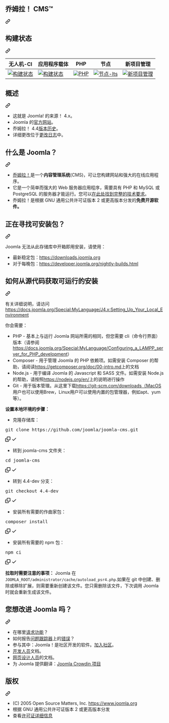 <div class="Box-sc-g0xbh4-0 bJMeLZ js-snippet-clipboard-copy-unpositioned" data-hpc="true"><article class="markdown-body entry-content container-lg" itemprop="text"><div class="markdown-heading" dir="auto"><h1 tabindex="-1" class="heading-element" dir="auto"><font style="vertical-align: inherit;"><font style="vertical-align: inherit;">乔姆拉！ CMS™</font></font></h1><a id="user-content-joomla-cms" class="anchor" aria-label="永久链接：Joomla！ CMS™" href="#joomla-cms"><svg class="octicon octicon-link" viewBox="0 0 16 16" version="1.1" width="16" height="16" aria-hidden="true"><path d="m7.775 3.275 1.25-1.25a3.5 3.5 0 1 1 4.95 4.95l-2.5 2.5a3.5 3.5 0 0 1-4.95 0 .751.751 0 0 1 .018-1.042.751.751 0 0 1 1.042-.018 1.998 1.998 0 0 0 2.83 0l2.5-2.5a2.002 2.002 0 0 0-2.83-2.83l-1.25 1.25a.751.751 0 0 1-1.042-.018.751.751 0 0 1-.018-1.042Zm-4.69 9.64a1.998 1.998 0 0 0 2.83 0l1.25-1.25a.751.751 0 0 1 1.042.018.751.751 0 0 1 .018 1.042l-1.25 1.25a3.5 3.5 0 1 1-4.95-4.95l2.5-2.5a3.5 3.5 0 0 1 4.95 0 .751.751 0 0 1-.018 1.042.751.751 0 0 1-1.042.018 1.998 1.998 0 0 0-2.83 0l-2.5 2.5a1.998 1.998 0 0 0 0 2.83Z"></path></svg></a></div>
<div class="markdown-heading" dir="auto"><h2 tabindex="-1" class="heading-element" dir="auto"><font style="vertical-align: inherit;"><font style="vertical-align: inherit;">构建状态</font></font></h2><a id="user-content-build-status" class="anchor" aria-label="永久链接：构建状态" href="#build-status"><svg class="octicon octicon-link" viewBox="0 0 16 16" version="1.1" width="16" height="16" aria-hidden="true"><path d="m7.775 3.275 1.25-1.25a3.5 3.5 0 1 1 4.95 4.95l-2.5 2.5a3.5 3.5 0 0 1-4.95 0 .751.751 0 0 1 .018-1.042.751.751 0 0 1 1.042-.018 1.998 1.998 0 0 0 2.83 0l2.5-2.5a2.002 2.002 0 0 0-2.83-2.83l-1.25 1.25a.751.751 0 0 1-1.042-.018.751.751 0 0 1-.018-1.042Zm-4.69 9.64a1.998 1.998 0 0 0 2.83 0l1.25-1.25a.751.751 0 0 1 1.042.018.751.751 0 0 1 .018 1.042l-1.25 1.25a3.5 3.5 0 1 1-4.95-4.95l2.5-2.5a3.5 3.5 0 0 1 4.95 0 .751.751 0 0 1-.018 1.042.751.751 0 0 1-1.042.018 1.998 1.998 0 0 0-2.83 0l-2.5 2.5a1.998 1.998 0 0 0 0 2.83Z"></path></svg></a></div>
<table>
<thead>
<tr>
<th><font style="vertical-align: inherit;"><font style="vertical-align: inherit;">无人机-CI</font></font></th>
<th><font style="vertical-align: inherit;"><font style="vertical-align: inherit;">应用程序载体</font></font></th>
<th><font style="vertical-align: inherit;"><font style="vertical-align: inherit;">PHP</font></font></th>
<th><font style="vertical-align: inherit;"><font style="vertical-align: inherit;">节点</font></font></th>
<th><font style="vertical-align: inherit;"><font style="vertical-align: inherit;">新项目管理</font></font></th>
</tr>
</thead>
<tbody>
<tr>
<td><a href="https://ci.joomla.org/joomla/joomla-cms" rel="nofollow"><img src="https://camo.githubusercontent.com/0eeea8cf8b485eb5f58389a8c92e6f4b79d97790729b9030de7a15e385fc1e9a/68747470733a2f2f63692e6a6f6f6d6c612e6f72672f6170692f6261646765732f6a6f6f6d6c612f6a6f6f6d6c612d636d732f7374617475732e7376673f6272616e63683d342e342d646576" alt="构建状态" data-canonical-src="https://ci.joomla.org/api/badges/joomla/joomla-cms/status.svg?branch=4.4-dev" style="max-width: 100%;"></a></td>
<td><a href="https://ci.appveyor.com/project/release-joomla/joomla-cms" rel="nofollow"><img src="https://camo.githubusercontent.com/c38d57d89b4eb00aec156bdbdc8333450a08b9534289195f8fe87ac00756d3e5/68747470733a2f2f63692e6170707665796f722e636f6d2f6170692f70726f6a656374732f7374617475732f7275367378616c386a6d66636b766a632f6272616e63682f342e342d6465763f7376673d74727565" alt="构建状态" data-canonical-src="https://ci.appveyor.com/api/projects/status/ru6sxal8jmfckvjc/branch/4.4-dev?svg=true" style="max-width: 100%;"></a></td>
<td><a href="https://www.php.net/" rel="nofollow"><img src="https://camo.githubusercontent.com/f5d73d2611ed86ba95695bfdec6ff80ba98fe8e8e934e5ba19176f6ed81b3b2a/68747470733a2f2f696d672e736869656c64732e696f2f62616467652f5048502d56372e322e352d677265656e" alt="PHP" data-canonical-src="https://img.shields.io/badge/PHP-V7.2.5-green" style="max-width: 100%;"></a></td>
<td><a href="https://nodejs.org/en/" rel="nofollow"><img src="https://camo.githubusercontent.com/b2c96027ec858fbe5512533d9f4b9358712e0c0aeffb6c273b2024f3f15f8724/68747470733a2f2f696d672e736869656c64732e696f2f62616467652f4e6f64652d5632302e302d677265656e" alt="节点-lts" data-canonical-src="https://img.shields.io/badge/Node-V20.0-green" style="max-width: 100%;"></a></td>
<td><a href="https://nodejs.org/en/" rel="nofollow"><img src="https://camo.githubusercontent.com/12e435a88a4f32199070e5b380aa331d2476093a656f85c80685227f11be28f1/68747470733a2f2f696d672e736869656c64732e696f2f62616467652f6e706d2d7631302e312e302d677265656e" alt="新项目管理" data-canonical-src="https://img.shields.io/badge/npm-v10.1.0-green" style="max-width: 100%;"></a></td>
</tr>
</tbody>
</table>
<div class="markdown-heading" dir="auto"><h2 tabindex="-1" class="heading-element" dir="auto"><font style="vertical-align: inherit;"><font style="vertical-align: inherit;">概述</font></font></h2><a id="user-content-overview" class="anchor" aria-label="固定链接：概述" href="#overview"><svg class="octicon octicon-link" viewBox="0 0 16 16" version="1.1" width="16" height="16" aria-hidden="true"><path d="m7.775 3.275 1.25-1.25a3.5 3.5 0 1 1 4.95 4.95l-2.5 2.5a3.5 3.5 0 0 1-4.95 0 .751.751 0 0 1 .018-1.042.751.751 0 0 1 1.042-.018 1.998 1.998 0 0 0 2.83 0l2.5-2.5a2.002 2.002 0 0 0-2.83-2.83l-1.25 1.25a.751.751 0 0 1-1.042-.018.751.751 0 0 1-.018-1.042Zm-4.69 9.64a1.998 1.998 0 0 0 2.83 0l1.25-1.25a.751.751 0 0 1 1.042.018.751.751 0 0 1 .018 1.042l-1.25 1.25a3.5 3.5 0 1 1-4.95-4.95l2.5-2.5a3.5 3.5 0 0 1 4.95 0 .751.751 0 0 1-.018 1.042.751.751 0 0 1-1.042.018 1.998 1.998 0 0 0-2.83 0l-2.5 2.5a1.998 1.998 0 0 0 0 2.83Z"></path></svg></a></div>
<ul dir="auto">
<li><font style="vertical-align: inherit;"><font style="vertical-align: inherit;">这就是 Joomla! 的来源！ 4.x。</font></font></li>
<li><font style="vertical-align: inherit;"><font style="vertical-align: inherit;">Joomla 的</font></font><a href="https://www.joomla.org" rel="nofollow"><font style="vertical-align: inherit;"><font style="vertical-align: inherit;">官方网站</font></font></a><font style="vertical-align: inherit;"><font style="vertical-align: inherit;">。</font></font></li>
<li><font style="vertical-align: inherit;"><font style="vertical-align: inherit;">乔姆拉！ 4.4</font></font><a href="https://docs.joomla.org/Special:MyLanguage/Joomla_4.4_version_history" rel="nofollow"><font style="vertical-align: inherit;"><font style="vertical-align: inherit;">版本历史</font></font></a><font style="vertical-align: inherit;"><font style="vertical-align: inherit;">。</font></font></li>
<li><font style="vertical-align: inherit;"><font style="vertical-align: inherit;">详细更改位于</font></font><a href="https://github.com/joomla/joomla-cms/commits/4.4-dev"><font style="vertical-align: inherit;"><font style="vertical-align: inherit;">更改日志</font></font></a><font style="vertical-align: inherit;"><font style="vertical-align: inherit;">中。</font></font></li>
</ul>
<div class="markdown-heading" dir="auto"><h2 tabindex="-1" class="heading-element" dir="auto"><font style="vertical-align: inherit;"><font style="vertical-align: inherit;">什么是 Joomla？</font></font></h2><a id="user-content-what-is-joomla" class="anchor" aria-label="永久链接：Joomla 是什么？" href="#what-is-joomla"><svg class="octicon octicon-link" viewBox="0 0 16 16" version="1.1" width="16" height="16" aria-hidden="true"><path d="m7.775 3.275 1.25-1.25a3.5 3.5 0 1 1 4.95 4.95l-2.5 2.5a3.5 3.5 0 0 1-4.95 0 .751.751 0 0 1 .018-1.042.751.751 0 0 1 1.042-.018 1.998 1.998 0 0 0 2.83 0l2.5-2.5a2.002 2.002 0 0 0-2.83-2.83l-1.25 1.25a.751.751 0 0 1-1.042-.018.751.751 0 0 1-.018-1.042Zm-4.69 9.64a1.998 1.998 0 0 0 2.83 0l1.25-1.25a.751.751 0 0 1 1.042.018.751.751 0 0 1 .018 1.042l-1.25 1.25a3.5 3.5 0 1 1-4.95-4.95l2.5-2.5a3.5 3.5 0 0 1 4.95 0 .751.751 0 0 1-.018 1.042.751.751 0 0 1-1.042.018 1.998 1.998 0 0 0-2.83 0l-2.5 2.5a1.998 1.998 0 0 0 0 2.83Z"></path></svg></a></div>
<ul dir="auto">
<li><a href="https://www.joomla.org/about-joomla.html" rel="nofollow"><font style="vertical-align: inherit;"><font style="vertical-align: inherit;">乔姆拉！</font></font></a><font style="vertical-align: inherit;"><font style="vertical-align: inherit;">是一个</font></font><strong><font style="vertical-align: inherit;"><font style="vertical-align: inherit;">内容管理系统</font></font></strong><font style="vertical-align: inherit;"><font style="vertical-align: inherit;">(CMS)，可让您构建网站和强大的在线应用程序。</font></font></li>
<li><font style="vertical-align: inherit;"><font style="vertical-align: inherit;">它是一个简单而强大的 Web 服务器应用程序，需要具有 PHP 和 MySQL 或 PostgreSQL 的服务器才能运行。您可以</font></font><a href="https://downloads.joomla.org/technical-requirements" rel="nofollow"><font style="vertical-align: inherit;"><font style="vertical-align: inherit;">在此处找到完整的技术要求</font></font></a><font style="vertical-align: inherit;"><font style="vertical-align: inherit;">。</font></font></li>
<li><font style="vertical-align: inherit;"><font style="vertical-align: inherit;">乔姆拉！是</font><font style="vertical-align: inherit;">根据 GNU 通用公共许可证版本 2 或更高版本分发的</font></font><strong><font style="vertical-align: inherit;"><font style="vertical-align: inherit;">免费开源软件。</font></font></strong><font style="vertical-align: inherit;"></font></li>
</ul>
<div class="markdown-heading" dir="auto"><h2 tabindex="-1" class="heading-element" dir="auto"><font style="vertical-align: inherit;"><font style="vertical-align: inherit;">正在寻找可安装包？</font></font></h2><a id="user-content-looking-for-an-installable-package" class="anchor" aria-label="永久链接：正在寻找可安装的软件包？" href="#looking-for-an-installable-package"><svg class="octicon octicon-link" viewBox="0 0 16 16" version="1.1" width="16" height="16" aria-hidden="true"><path d="m7.775 3.275 1.25-1.25a3.5 3.5 0 1 1 4.95 4.95l-2.5 2.5a3.5 3.5 0 0 1-4.95 0 .751.751 0 0 1 .018-1.042.751.751 0 0 1 1.042-.018 1.998 1.998 0 0 0 2.83 0l2.5-2.5a2.002 2.002 0 0 0-2.83-2.83l-1.25 1.25a.751.751 0 0 1-1.042-.018.751.751 0 0 1-.018-1.042Zm-4.69 9.64a1.998 1.998 0 0 0 2.83 0l1.25-1.25a.751.751 0 0 1 1.042.018.751.751 0 0 1 .018 1.042l-1.25 1.25a3.5 3.5 0 1 1-4.95-4.95l2.5-2.5a3.5 3.5 0 0 1 4.95 0 .751.751 0 0 1-.018 1.042.751.751 0 0 1-1.042.018 1.998 1.998 0 0 0-2.83 0l-2.5 2.5a1.998 1.998 0 0 0 0 2.83Z"></path></svg></a></div>
<p dir="auto"><font style="vertical-align: inherit;"><font style="vertical-align: inherit;">Joomla 无法从此存储库中开箱即用安装，请使用：</font></font></p>
<ul dir="auto">
<li><font style="vertical-align: inherit;"><font style="vertical-align: inherit;">最新稳定包：</font></font><a href="https://downloads.joomla.org" rel="nofollow"><font style="vertical-align: inherit;"><font style="vertical-align: inherit;">https://downloads.joomla.org</font></font></a></li>
<li><font style="vertical-align: inherit;"><font style="vertical-align: inherit;">对于每晚包：</font></font><a href="https://developer.joomla.org/nightly-builds.html" rel="nofollow"><font style="vertical-align: inherit;"><font style="vertical-align: inherit;">https://developer.joomla.org/nightly-builds.html</font></font></a></li>
</ul>
<div class="markdown-heading" dir="auto"><h2 tabindex="-1" class="heading-element" dir="auto"><font style="vertical-align: inherit;"><font style="vertical-align: inherit;">如何从源代码获取可运行的安装</font></font></h2><a id="user-content-how-to-get-a-working-installation-from-the-source" class="anchor" aria-label="永久链接：如何从源代码获得有效的安装" href="#how-to-get-a-working-installation-from-the-source"><svg class="octicon octicon-link" viewBox="0 0 16 16" version="1.1" width="16" height="16" aria-hidden="true"><path d="m7.775 3.275 1.25-1.25a3.5 3.5 0 1 1 4.95 4.95l-2.5 2.5a3.5 3.5 0 0 1-4.95 0 .751.751 0 0 1 .018-1.042.751.751 0 0 1 1.042-.018 1.998 1.998 0 0 0 2.83 0l2.5-2.5a2.002 2.002 0 0 0-2.83-2.83l-1.25 1.25a.751.751 0 0 1-1.042-.018.751.751 0 0 1-.018-1.042Zm-4.69 9.64a1.998 1.998 0 0 0 2.83 0l1.25-1.25a.751.751 0 0 1 1.042.018.751.751 0 0 1 .018 1.042l-1.25 1.25a3.5 3.5 0 1 1-4.95-4.95l2.5-2.5a3.5 3.5 0 0 1 4.95 0 .751.751 0 0 1-.018 1.042.751.751 0 0 1-1.042.018 1.998 1.998 0 0 0-2.83 0l-2.5 2.5a1.998 1.998 0 0 0 0 2.83Z"></path></svg></a></div>
<p dir="auto"><font style="vertical-align: inherit;"><font style="vertical-align: inherit;">有关详细说明，请访问</font></font><a href="https://docs.joomla.org/Special:MyLanguage/J4.x:Setting_Up_Your_Local_Environment" rel="nofollow"><font style="vertical-align: inherit;"><font style="vertical-align: inherit;">https://docs.joomla.org/Special:MyLanguage/J4.x:Setting_Up_Your_Local_Environment</font></font></a></p>
<p dir="auto"><font style="vertical-align: inherit;"><font style="vertical-align: inherit;">你会需要：</font></font></p>
<ul dir="auto">
<li><font style="vertical-align: inherit;"><font style="vertical-align: inherit;">PHP - 基本上与运行 Joomla 网站所需的相同，但您需要 cli（命令行界面）版本（请参阅</font></font><a href="https://docs.joomla.org/Special:MyLanguage/Configuring_a_LAMPP_server_for_PHP_development" rel="nofollow"><font style="vertical-align: inherit;"><font style="vertical-align: inherit;">https://docs.joomla.org/Special:MyLanguage/Configuring_a_LAMPP_server_for_PHP_development</font></font></a><font style="vertical-align: inherit;"><font style="vertical-align: inherit;">）</font></font></li>
<li><font style="vertical-align: inherit;"><font style="vertical-align: inherit;">Composer - 用于管理 Joomla 的 PHP 依赖项。如需安装 Composer 的帮助，请阅读</font><a href="https://getcomposer.org/doc/00-intro.md" rel="nofollow"><font style="vertical-align: inherit;">https://getcomposer.org/doc/00-intro.md</font></a><font style="vertical-align: inherit;">上的文档</font></font><a href="https://getcomposer.org/doc/00-intro.md" rel="nofollow"><font style="vertical-align: inherit;"></font></a></li>
<li><font style="vertical-align: inherit;"><font style="vertical-align: inherit;">Node.js - 用于编译 Joomla 的 Javascript 和 SASS 文件。如需安装 Node.js 的帮助，请按照</font><a href="https://nodejs.org/en/" rel="nofollow"><font style="vertical-align: inherit;">https://nodejs.org/en/</font></a><font style="vertical-align: inherit;">上的说明进行操作</font></font><a href="https://nodejs.org/en/" rel="nofollow"><font style="vertical-align: inherit;"></font></a></li>
<li><font style="vertical-align: inherit;"><font style="vertical-align: inherit;">Git - 用于版本管理。从这里下载</font></font><a href="https://git-scm.com/downloads" rel="nofollow"><font style="vertical-align: inherit;"><font style="vertical-align: inherit;">https://git-scm.com/downloads（MacOS</font></font></a><font style="vertical-align: inherit;"><font style="vertical-align: inherit;">用户也可以使用Brew，Linux用户可以使用内置的包管理器，例如apt、yum等）。</font></font></li>
</ul>
<p dir="auto"><strong><font style="vertical-align: inherit;"><font style="vertical-align: inherit;">设置本地环境的步骤：</font></font></strong></p>
<ul dir="auto">
<li><font style="vertical-align: inherit;"><font style="vertical-align: inherit;">克隆存储库：</font></font></li>
</ul>
<div class="highlight highlight-source-shell notranslate position-relative overflow-auto" dir="auto"><pre>git clone https://github.com/joomla/joomla-cms.git</pre><div class="zeroclipboard-container">
    <clipboard-copy aria-label="Copy" class="ClipboardButton btn btn-invisible js-clipboard-copy m-2 p-0 tooltipped-no-delay d-flex flex-justify-center flex-items-center" data-copy-feedback="Copied!" data-tooltip-direction="w" value="git clone https://github.com/joomla/joomla-cms.git" tabindex="0" role="button">
      <svg aria-hidden="true" height="16" viewBox="0 0 16 16" version="1.1" width="16" data-view-component="true" class="octicon octicon-copy js-clipboard-copy-icon">
    <path d="M0 6.75C0 5.784.784 5 1.75 5h1.5a.75.75 0 0 1 0 1.5h-1.5a.25.25 0 0 0-.25.25v7.5c0 .138.112.25.25.25h7.5a.25.25 0 0 0 .25-.25v-1.5a.75.75 0 0 1 1.5 0v1.5A1.75 1.75 0 0 1 9.25 16h-7.5A1.75 1.75 0 0 1 0 14.25Z"></path><path d="M5 1.75C5 .784 5.784 0 6.75 0h7.5C15.216 0 16 .784 16 1.75v7.5A1.75 1.75 0 0 1 14.25 11h-7.5A1.75 1.75 0 0 1 5 9.25Zm1.75-.25a.25.25 0 0 0-.25.25v7.5c0 .138.112.25.25.25h7.5a.25.25 0 0 0 .25-.25v-7.5a.25.25 0 0 0-.25-.25Z"></path>
</svg>
      <svg aria-hidden="true" height="16" viewBox="0 0 16 16" version="1.1" width="16" data-view-component="true" class="octicon octicon-check js-clipboard-check-icon color-fg-success d-none">
    <path d="M13.78 4.22a.75.75 0 0 1 0 1.06l-7.25 7.25a.75.75 0 0 1-1.06 0L2.22 9.28a.751.751 0 0 1 .018-1.042.751.751 0 0 1 1.042-.018L6 10.94l6.72-6.72a.75.75 0 0 1 1.06 0Z"></path>
</svg>
    </clipboard-copy>
  </div></div>
<ul dir="auto">
<li><font style="vertical-align: inherit;"><font style="vertical-align: inherit;">转到 joomla-cms 文件夹：</font></font></li>
</ul>
<div class="highlight highlight-source-shell notranslate position-relative overflow-auto" dir="auto"><pre><span class="pl-c1">cd</span> joomla-cms</pre><div class="zeroclipboard-container">
    <clipboard-copy aria-label="Copy" class="ClipboardButton btn btn-invisible js-clipboard-copy m-2 p-0 tooltipped-no-delay d-flex flex-justify-center flex-items-center" data-copy-feedback="Copied!" data-tooltip-direction="w" value="cd joomla-cms" tabindex="0" role="button">
      <svg aria-hidden="true" height="16" viewBox="0 0 16 16" version="1.1" width="16" data-view-component="true" class="octicon octicon-copy js-clipboard-copy-icon">
    <path d="M0 6.75C0 5.784.784 5 1.75 5h1.5a.75.75 0 0 1 0 1.5h-1.5a.25.25 0 0 0-.25.25v7.5c0 .138.112.25.25.25h7.5a.25.25 0 0 0 .25-.25v-1.5a.75.75 0 0 1 1.5 0v1.5A1.75 1.75 0 0 1 9.25 16h-7.5A1.75 1.75 0 0 1 0 14.25Z"></path><path d="M5 1.75C5 .784 5.784 0 6.75 0h7.5C15.216 0 16 .784 16 1.75v7.5A1.75 1.75 0 0 1 14.25 11h-7.5A1.75 1.75 0 0 1 5 9.25Zm1.75-.25a.25.25 0 0 0-.25.25v7.5c0 .138.112.25.25.25h7.5a.25.25 0 0 0 .25-.25v-7.5a.25.25 0 0 0-.25-.25Z"></path>
</svg>
      <svg aria-hidden="true" height="16" viewBox="0 0 16 16" version="1.1" width="16" data-view-component="true" class="octicon octicon-check js-clipboard-check-icon color-fg-success d-none">
    <path d="M13.78 4.22a.75.75 0 0 1 0 1.06l-7.25 7.25a.75.75 0 0 1-1.06 0L2.22 9.28a.751.751 0 0 1 .018-1.042.751.751 0 0 1 1.042-.018L6 10.94l6.72-6.72a.75.75 0 0 1 1.06 0Z"></path>
</svg>
    </clipboard-copy>
  </div></div>
<ul dir="auto">
<li><font style="vertical-align: inherit;"><font style="vertical-align: inherit;">转到 4.4-dev 分支：</font></font></li>
</ul>
<div class="highlight highlight-source-shell notranslate position-relative overflow-auto" dir="auto"><pre>git checkout 4.4-dev</pre><div class="zeroclipboard-container">
    <clipboard-copy aria-label="Copy" class="ClipboardButton btn btn-invisible js-clipboard-copy m-2 p-0 tooltipped-no-delay d-flex flex-justify-center flex-items-center" data-copy-feedback="Copied!" data-tooltip-direction="w" value="git checkout 4.4-dev" tabindex="0" role="button">
      <svg aria-hidden="true" height="16" viewBox="0 0 16 16" version="1.1" width="16" data-view-component="true" class="octicon octicon-copy js-clipboard-copy-icon">
    <path d="M0 6.75C0 5.784.784 5 1.75 5h1.5a.75.75 0 0 1 0 1.5h-1.5a.25.25 0 0 0-.25.25v7.5c0 .138.112.25.25.25h7.5a.25.25 0 0 0 .25-.25v-1.5a.75.75 0 0 1 1.5 0v1.5A1.75 1.75 0 0 1 9.25 16h-7.5A1.75 1.75 0 0 1 0 14.25Z"></path><path d="M5 1.75C5 .784 5.784 0 6.75 0h7.5C15.216 0 16 .784 16 1.75v7.5A1.75 1.75 0 0 1 14.25 11h-7.5A1.75 1.75 0 0 1 5 9.25Zm1.75-.25a.25.25 0 0 0-.25.25v7.5c0 .138.112.25.25.25h7.5a.25.25 0 0 0 .25-.25v-7.5a.25.25 0 0 0-.25-.25Z"></path>
</svg>
      <svg aria-hidden="true" height="16" viewBox="0 0 16 16" version="1.1" width="16" data-view-component="true" class="octicon octicon-check js-clipboard-check-icon color-fg-success d-none">
    <path d="M13.78 4.22a.75.75 0 0 1 0 1.06l-7.25 7.25a.75.75 0 0 1-1.06 0L2.22 9.28a.751.751 0 0 1 .018-1.042.751.751 0 0 1 1.042-.018L6 10.94l6.72-6.72a.75.75 0 0 1 1.06 0Z"></path>
</svg>
    </clipboard-copy>
  </div></div>
<ul dir="auto">
<li><font style="vertical-align: inherit;"><font style="vertical-align: inherit;">安装所有需要的作曲家包：</font></font></li>
</ul>
<div class="highlight highlight-source-shell notranslate position-relative overflow-auto" dir="auto"><pre>composer install</pre><div class="zeroclipboard-container">
    <clipboard-copy aria-label="Copy" class="ClipboardButton btn btn-invisible js-clipboard-copy m-2 p-0 tooltipped-no-delay d-flex flex-justify-center flex-items-center" data-copy-feedback="Copied!" data-tooltip-direction="w" value="composer install" tabindex="0" role="button">
      <svg aria-hidden="true" height="16" viewBox="0 0 16 16" version="1.1" width="16" data-view-component="true" class="octicon octicon-copy js-clipboard-copy-icon">
    <path d="M0 6.75C0 5.784.784 5 1.75 5h1.5a.75.75 0 0 1 0 1.5h-1.5a.25.25 0 0 0-.25.25v7.5c0 .138.112.25.25.25h7.5a.25.25 0 0 0 .25-.25v-1.5a.75.75 0 0 1 1.5 0v1.5A1.75 1.75 0 0 1 9.25 16h-7.5A1.75 1.75 0 0 1 0 14.25Z"></path><path d="M5 1.75C5 .784 5.784 0 6.75 0h7.5C15.216 0 16 .784 16 1.75v7.5A1.75 1.75 0 0 1 14.25 11h-7.5A1.75 1.75 0 0 1 5 9.25Zm1.75-.25a.25.25 0 0 0-.25.25v7.5c0 .138.112.25.25.25h7.5a.25.25 0 0 0 .25-.25v-7.5a.25.25 0 0 0-.25-.25Z"></path>
</svg>
      <svg aria-hidden="true" height="16" viewBox="0 0 16 16" version="1.1" width="16" data-view-component="true" class="octicon octicon-check js-clipboard-check-icon color-fg-success d-none">
    <path d="M13.78 4.22a.75.75 0 0 1 0 1.06l-7.25 7.25a.75.75 0 0 1-1.06 0L2.22 9.28a.751.751 0 0 1 .018-1.042.751.751 0 0 1 1.042-.018L6 10.94l6.72-6.72a.75.75 0 0 1 1.06 0Z"></path>
</svg>
    </clipboard-copy>
  </div></div>
<ul dir="auto">
<li><font style="vertical-align: inherit;"><font style="vertical-align: inherit;">安装所有需要的 npm 包：</font></font></li>
</ul>
<div class="highlight highlight-source-shell notranslate position-relative overflow-auto" dir="auto"><pre>npm ci</pre><div class="zeroclipboard-container">
    <clipboard-copy aria-label="Copy" class="ClipboardButton btn btn-invisible js-clipboard-copy m-2 p-0 tooltipped-no-delay d-flex flex-justify-center flex-items-center" data-copy-feedback="Copied!" data-tooltip-direction="w" value="npm ci" tabindex="0" role="button">
      <svg aria-hidden="true" height="16" viewBox="0 0 16 16" version="1.1" width="16" data-view-component="true" class="octicon octicon-copy js-clipboard-copy-icon">
    <path d="M0 6.75C0 5.784.784 5 1.75 5h1.5a.75.75 0 0 1 0 1.5h-1.5a.25.25 0 0 0-.25.25v7.5c0 .138.112.25.25.25h7.5a.25.25 0 0 0 .25-.25v-1.5a.75.75 0 0 1 1.5 0v1.5A1.75 1.75 0 0 1 9.25 16h-7.5A1.75 1.75 0 0 1 0 14.25Z"></path><path d="M5 1.75C5 .784 5.784 0 6.75 0h7.5C15.216 0 16 .784 16 1.75v7.5A1.75 1.75 0 0 1 14.25 11h-7.5A1.75 1.75 0 0 1 5 9.25Zm1.75-.25a.25.25 0 0 0-.25.25v7.5c0 .138.112.25.25.25h7.5a.25.25 0 0 0 .25-.25v-7.5a.25.25 0 0 0-.25-.25Z"></path>
</svg>
      <svg aria-hidden="true" height="16" viewBox="0 0 16 16" version="1.1" width="16" data-view-component="true" class="octicon octicon-check js-clipboard-check-icon color-fg-success d-none">
    <path d="M13.78 4.22a.75.75 0 0 1 0 1.06l-7.25 7.25a.75.75 0 0 1-1.06 0L2.22 9.28a.751.751 0 0 1 .018-1.042.751.751 0 0 1 1.042-.018L6 10.94l6.72-6.72a.75.75 0 0 1 1.06 0Z"></path>
</svg>
    </clipboard-copy>
  </div></div>
<p dir="auto"><strong><font style="vertical-align: inherit;"><font style="vertical-align: inherit;">拉取时需要注意的事项：</font></font></strong><font style="vertical-align: inherit;"><font style="vertical-align: inherit;"> 
Joomla 在</font></font><code>JOOMLA_ROOT/administrator/cache/autoload_psr4.php</code><font style="vertical-align: inherit;"><font style="vertical-align: inherit;">.如果在 git 中创建、删除或移除扩展，则需要重新创建该文件。您只需删除该文件，下次调用 Joomla 时就会重新生成该文件。</font></font></p>
<div class="markdown-heading" dir="auto"><h2 tabindex="-1" class="heading-element" dir="auto"><font style="vertical-align: inherit;"><font style="vertical-align: inherit;">您想改进 Joomla 吗？</font></font></h2><a id="user-content-do-you-want-to-improve-joomla" class="anchor" aria-label="永久链接：您想改进 Joomla 吗？" href="#do-you-want-to-improve-joomla"><svg class="octicon octicon-link" viewBox="0 0 16 16" version="1.1" width="16" height="16" aria-hidden="true"><path d="m7.775 3.275 1.25-1.25a3.5 3.5 0 1 1 4.95 4.95l-2.5 2.5a3.5 3.5 0 0 1-4.95 0 .751.751 0 0 1 .018-1.042.751.751 0 0 1 1.042-.018 1.998 1.998 0 0 0 2.83 0l2.5-2.5a2.002 2.002 0 0 0-2.83-2.83l-1.25 1.25a.751.751 0 0 1-1.042-.018.751.751 0 0 1-.018-1.042Zm-4.69 9.64a1.998 1.998 0 0 0 2.83 0l1.25-1.25a.751.751 0 0 1 1.042.018.751.751 0 0 1 .018 1.042l-1.25 1.25a3.5 3.5 0 1 1-4.95-4.95l2.5-2.5a3.5 3.5 0 0 1 4.95 0 .751.751 0 0 1-.018 1.042.751.751 0 0 1-1.042.018 1.998 1.998 0 0 0-2.83 0l-2.5 2.5a1.998 1.998 0 0 0 0 2.83Z"></path></svg></a></div>
<ul dir="auto">
<li><font style="vertical-align: inherit;"><font style="vertical-align: inherit;">在哪里</font></font><a href="https://issues.joomla.org" rel="nofollow"><font style="vertical-align: inherit;"><font style="vertical-align: inherit;">请求功能</font></font></a><font style="vertical-align: inherit;"><font style="vertical-align: inherit;">？</font></font></li>
<li><font style="vertical-align: inherit;"><font style="vertical-align: inherit;">如何报告</font><a href="https://issues.joomla.org" rel="nofollow"><font style="vertical-align: inherit;">问题跟踪器</font></a><font style="vertical-align: inherit;">上的</font></font><a href="https://docs.joomla.org/Special:MyLanguage/Filing_bugs_and_issues" rel="nofollow"><font style="vertical-align: inherit;"><font style="vertical-align: inherit;">错误</font></font></a><font style="vertical-align: inherit;"><font style="vertical-align: inherit;">？</font></font><a href="https://issues.joomla.org" rel="nofollow"><font style="vertical-align: inherit;"></font></a><font style="vertical-align: inherit;"></font></li>
<li><font style="vertical-align: inherit;"><font style="vertical-align: inherit;">参与其中：Joomla！是社区开发的软件。</font></font><a href="https://volunteers.joomla.org" rel="nofollow"><font style="vertical-align: inherit;"><font style="vertical-align: inherit;">加入社区</font></font></a><font style="vertical-align: inherit;"><font style="vertical-align: inherit;">。</font></font></li>
<li><font style="vertical-align: inherit;"></font><a href="https://docs.joomla.org/Special:MyLanguage/Portal:Developers" rel="nofollow"><font style="vertical-align: inherit;"><font style="vertical-align: inherit;">开发人员</font></font></a><font style="vertical-align: inherit;"><font style="vertical-align: inherit;">文档</font><font style="vertical-align: inherit;">。</font></font></li>
<li><font style="vertical-align: inherit;"></font><a href="https://docs.joomla.org/Special:MyLanguage/Web_designers" rel="nofollow"><font style="vertical-align: inherit;"><font style="vertical-align: inherit;">网页设计人员</font></font></a><font style="vertical-align: inherit;"><font style="vertical-align: inherit;">的文档</font><font style="vertical-align: inherit;">。</font></font></li>
<li><font style="vertical-align: inherit;"><font style="vertical-align: inherit;">为 Joomla 提供翻译：</font></font><a href="https://joomla.crowdin.com/cms" rel="nofollow"><font style="vertical-align: inherit;"><font style="vertical-align: inherit;">Joomla Crowdin 项目</font></font></a></li>
</ul>
<div class="markdown-heading" dir="auto"><h2 tabindex="-1" class="heading-element" dir="auto"><font style="vertical-align: inherit;"><font style="vertical-align: inherit;">版权</font></font></h2><a id="user-content-copyright" class="anchor" aria-label="永久链接：版权所有" href="#copyright"><svg class="octicon octicon-link" viewBox="0 0 16 16" version="1.1" width="16" height="16" aria-hidden="true"><path d="m7.775 3.275 1.25-1.25a3.5 3.5 0 1 1 4.95 4.95l-2.5 2.5a3.5 3.5 0 0 1-4.95 0 .751.751 0 0 1 .018-1.042.751.751 0 0 1 1.042-.018 1.998 1.998 0 0 0 2.83 0l2.5-2.5a2.002 2.002 0 0 0-2.83-2.83l-1.25 1.25a.751.751 0 0 1-1.042-.018.751.751 0 0 1-.018-1.042Zm-4.69 9.64a1.998 1.998 0 0 0 2.83 0l1.25-1.25a.751.751 0 0 1 1.042.018.751.751 0 0 1 .018 1.042l-1.25 1.25a3.5 3.5 0 1 1-4.95-4.95l2.5-2.5a3.5 3.5 0 0 1 4.95 0 .751.751 0 0 1-.018 1.042.751.751 0 0 1-1.042.018 1.998 1.998 0 0 0-2.83 0l-2.5 2.5a1.998 1.998 0 0 0 0 2.83Z"></path></svg></a></div>
<ul dir="auto">
<li><font style="vertical-align: inherit;"><font style="vertical-align: inherit;">(C) 2005 Open Source Matters, Inc. </font></font><a href="https://www.joomla.org" rel="nofollow"><font style="vertical-align: inherit;"><font style="vertical-align: inherit;">https://www.joomla.org</font></font></a></li>
<li><font style="vertical-align: inherit;"><font style="vertical-align: inherit;">根据 GNU 通用公共许可证版本 2 或更高版本分发</font></font></li>
<li><font style="vertical-align: inherit;"><font style="vertical-align: inherit;">查看</font></font><a href="https://docs.joomla.org/Special:MyLanguage/Joomla_Licenses" rel="nofollow"><font style="vertical-align: inherit;"><font style="vertical-align: inherit;">许可证详细信息</font></font></a></li>
</ul>
</article></div>
